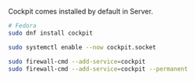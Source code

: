 Cockpit comes installed by default in Server.

```sh
# Fedora
sudo dnf install cockpit

sudo systemctl enable --now cockpit.socket

sudo firewall-cmd --add-service=cockpit
sudo firewall-cmd --add-service=cockpit --permanent
